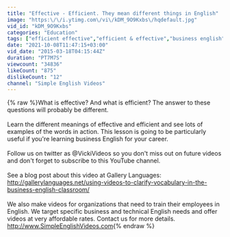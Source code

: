 ```yaml
---
title: "Effective - Efficient. They mean different things in English"
image: "https:\/\/i.ytimg.com\/vi\/kDM_9O9Kxbs\/hqdefault.jpg"
vid_id: "kDM_9O9Kxbs"
categories: "Education"
tags: ["efficient effective","efficient & effective","business english"]
date: "2021-10-08T11:47:15+03:00"
vid_date: "2015-03-18T04:15:44Z"
duration: "PT7M7S"
viewcount: "34836"
likeCount: "875"
dislikeCount: "12"
channel: "Simple English Videos"
---
```

{% raw %}What is effective? And what is efficient? The answer to these questions will probably be different. <br /><br />Learn the different meanings of effective and efficient and see lots of examples of the words in action. This lesson is going to be particularly useful if you're learning business English for your career.<br /><br />Follow us on twitter as @VickiVideos so you don't miss out on future videos and don't forget to subscribe to this YouTube channel.<br /><br />See a blog post about this video at Gallery Languages: <a rel="nofollow" target="blank" href="http://gallerylanguages.net/using-videos-to-clarify-vocabulary-in-the-business-english-classroom/">http://gallerylanguages.net/using-videos-to-clarify-vocabulary-in-the-business-english-classroom/</a><br /><br />We also make videos for organizations that need to train their employees in English. We target specific business and technical English needs and offer videos at very affordable rates. Contact us for more details. <a rel="nofollow" target="blank" href="http://www.SimpleEnglishVideos.com">http://www.SimpleEnglishVideos.com</a>{% endraw %}
